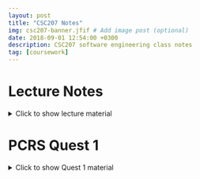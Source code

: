 ```yaml
---
layout: post
title: "CSC207 Notes"
img: csc207-banner.jfif # Add image post (optional)
date: 2018-09-01 12:54:00 +0300
description: CSC207 software engineering class notes
tag: [coursework]
---
```

# Lecture Notes
<details><summary>Click to show lecture material</summary><p>

## Object oriented programming

### Features
- Abstraction: the essential characteristics of something
- Encapsulation:
  - putting data together with methods to manipulate it
  - hiding how it all works behind the schenes
- Inheritance: subclasses getting features of another class
- Polymorphism: 
  - an expression can take on different things
  - e.g. method calls that have different types as an inputs

### Coupling and cohesion
- coupling: how closely two classes are linked
  - high coupling: changes to one class means a lot of changes in other classes
  - low coupling: changes to one class shouldn't affect others too much (this is preferred!)
- cohesion: how closely related features of a class are
  - high cohesion: methods are strongly-related (this is preferred!)
  - low cohesion: methods are not that related and don't seem to make that much sense as a package together

### Design principles
- techniques for making programs easy to read, **hard to break**, maintainable, and efficient (for people)

### SOLID design:
- **S**ingle reponsibility principle: A class should have one, and only one, reason to change
- **O**pen/closed principle: Classes should be open for extension but closed for modification
- **L**iskov substitution principle: Subclasses should add to a base class’s behaviour, not replace it
- **I**nterface segregation principle: Many client-specific interfaces are better than one general-purpose interface
- **D**ependency inversion principle: 
  - high-level code shouldn’t depend on low-level code, both should depend on abstractions
  - abstractions shouldn’t depend on details, details depend on abstractions

</p></details>


# PCRS Quest 1
<details><summary>Click to show Quest 1 material</summary><p>

## Hello World
- no code exists outside a class
- there are no functions, but methods exists
public static void main(String[] args){}
- when a class is run, this method is automatically called
- public declares what has access to that object

```java
System.out.println(5+7);
```

- System is the class
- out is a static member in the class
- println is a method within that member
- 5+7 is the expression

## Variables
```java
int i;			//default value for int is 0
Object obj;		//default value for any object is null
String name = "CSC207";	//note the capital 'S' and double quotes
boolean isTrue = false;	//lowercase boolean values (true/false)
double gpa = 0.0;
```
## Errors:
```java
number = 42;	//didn't declare variable
int i = 19.22;	//type mismatch: can't convert double to int
int i = 1; int i = 2;	//duplicate local variable
```

## References vs Primitives
- Java has **primitive** and **reference** types
  - primitive types directly hold values, while reference types point to values
  - primitive types start with lower case letters (int, boolean, etc)
  - reference types start with upper case letters (String, etc) can call using String s1 = new String("...");
- call stack keeps track of what method we're running
- object space is where objects are stored
- static space is where static members of a class are stored
- string variables from the call stack get an id referencing the String object in the object space

## Strings pt 1
- Strings are immutable (can't ever change a String variable once created, but can perform operations on it)

```java
String s3 = s2 + s1;		//add two strings to make a new one
char c = s1.charAt(2);		//get the character at index 2
s1 = s1.substring(2, 4);	//slice a string (like s1[2:4])
s1 = "       I am a string  .    ";
s1 = s1.trim();				//get rid of extra spaces
```
- other methods: length, startsWith, indexOf, etc...
- for mutable strings:

```java
StringBuilder sb = new StringBuilder("hi");
sb.append(" world.");		//now contains "hi world."
sb.insert(2, " there");		//now contains "hi there world."
sb.setCharAt(14, '!');		//now contains "hi there world!" 
							//(note single quotes for char)
sb.reverse()
```
- adding Strings can be slow because it creates a whole new string each time
- appending to StringBuilders is faster because it modifies an existing one
	
## Strings pt 2
```java
String a = new String("abcd");
String b = new String("abcd");
System.out.print(a == b);
//prints false because a and b have been declared as 'new'
------------
String a = "abcd";
String b = "abcd";
System.out.print(a == b);
//prints true because Java tries to reuse string locations
// and sets 'b' to point to same spot as 'a'
------------
//all of these are valid initializations
String a = "hello";
String a = new String("hello");
String a; a = new String("hello");
String a; a = "hello";
------------
String a = "hi"; a = "hello";	//NOT valid
```

## Classes
```java
int i = ___; String val = String.valueOf(i);	//turns an int to a string
System.out.println(Integer.BYTES);		//prints the number of bytes of an integer
```
- automatic de-allocation when variable doesn't refer to anything, don't need to free anything
- can explicitly de-allocate by setting a variable to null

## Arrays
- array length can't be changed
- all elements must be of the same type
- arrays are reference types, not primitive types

```java
//an array of ints, nums is a variable that refers to the array
int[] nums;
/all indices contain default value, 0
nums = new int[5];
int[] nums = {1,2,7,109,888};	//array holds {1,2,7,109,888}
nums[1] = 81;		//array holds {1,81,7,109,888}
```
- no negative indices, no slicing
- add different types into same array:

```java
Object[] rand = new Object[5];
rand[0] = new String("hello"); 
rand[1] = new Integer(1000); 
rand[2] = new Monster("Fred");
//array inside an array
rand[3] = new int[50];
//add the first element into another variable
Object element = rand[0];
//DOESN'T WORK, even if rand[0] is a string
String element = rand[0];
//works if rand[0] can be typecast to a string
String element = (String)rand[0];
int[][] table;	// 2D array
```
	
## Alias
- can only create an alias with a MUTABLE reference type (primitives don't create objects)
- If object is immutable (e.g. strings), changing string creates a copy
- if alias object changes, original still points to it
- careful with double & farther aliases (e.g. array of array of strings)
- primitive types are compared by VALUES and class types are compared by REFERENCES

## Control Structures
```java
if (variable > 500){
	doStuff();
} else if (variable > 400) {
	doOtherStuff();
} else {
	doMoreStuff();
}
if (variable > 500)
	doStuff();	//good for one line inside only
while (variable > 500){ 
	variable -= 1;
}
for (initialization; termination; increment){
	//do stuff here
}
for (Object item : listOfItems){
	//do stuff
}
do {	//makes sure loop will run at least once
	//stuff
} while (condition);	//note semicolon
```
	
## While loops
```java
i++;	//checks value, then increments
++i;	//increments, then checks value
while(array[i++] < 7) //...
```
	
## Classes
- two types of variables declared outside method: instance and class variables
- instance vars: come into existance when a new object of that class is constructed
- class vars: shared by all instances of a class (denoted by saying 'static')
- constraints (for values, relationships, etc) should be recorded
  - MUST hold true before (assumed) and after (check!) a method runs
- constructors have same name as class and are called automatically
  - NO return type (not even void)
  - can overload constructors (to make multiple!)
  - to call other constructors, call 'this(arguments_here)'
  - if NO constructors are supplied, Java makes a no-arg default constructors
- better to make 'getter' and 'setter' methods than to make variable public
  - this allows the API to change, but the user to use it the same
- use '@Override' then method itself to recreate a method

```java
@Override
//overrides original toString method, and allows tweaking of it
public String toString(){
	//...
}
//SHOULD ALSO OVERRIDE HASHCODE (didn't in this case)
@Override
//redefines what equals means for this class
public boolean equals(Object obj){
	//test if 'this' is the same as 'obj' by some method
}
```

## Parameters
- when a method is called: 
  - new stack frame is added to stack
  - parameters are defined on the stack frame
  - value in each argument is assigned to its parameter
- parameters vs arguments:
  - each variable in a method definition is a parameter
  - each variable in a method call is an argument
- each argument passed to a method tries to create an alias
  - for primitives, just copies value, for reference, it mutates values
  
</p></details>

<!--
# PCRS Quest 2
<details><summary>Click to show Quest 2 material</summary><p>


## Overloading 
- two methods that have the same name but different parameters
- one can be a default, and the other can call it, or they can process inputs differently, etc
- must be inside the same class
- interfaces are clearer to work with
  - I DONT FULLY UNDERSTAND INTERFACE VS CLASS

## Static
- means you can have (for example) one variable that each instance of a class shares
- make good counters, etc
- kind of like global variables, but better
- static variables can be inside any methods
- regular variables CANNOT be inside static methods

## toString and equals
- toString has an default method already created for each object
  - can create your own toString method that overrides default
  - all object types have a toString method
- equals has a default method already created for each object
  - like toString, can override default
- hashmaps can map an object to a list

## Equality (== vs. equals) pt 1
- '==' checks if references are the same
- 'equals' checks if the content is the same
  - every class has an equals method (defaulted to checking identities if you didn't declare it)
- **string interning** is where Java saves space by using only one object for each distinct string
  - calling 'new' creates a new version of that string
  - [][][]If declaring two new strings, and then a third not-new one, which one is reused?


```java
String s1 = "ice cream";
String s2 = "ice" + " " + "cream";
System.out.println(s1 == s2); //prints true
```
Coming soon!
</p></details>
-->